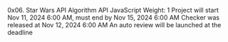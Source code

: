 0x06. Star Wars API
Algorithm
API
JavaScript
 Weight: 1
 Project will start Nov 11, 2024 6:00 AM, must end by Nov 15, 2024 6:00 AM
 Checker was released at Nov 12, 2024 6:00 AM
 An auto review will be launched at the deadline
